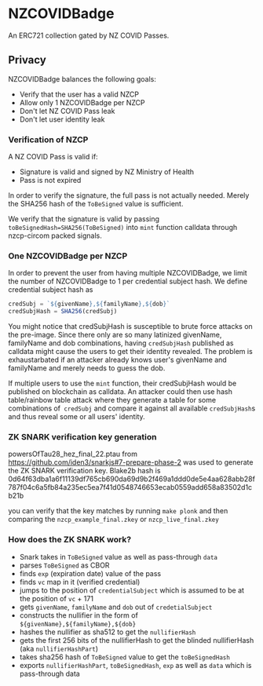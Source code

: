 # NZCOVIDBadge

An ERC721 collection gated by NZ COVID Passes.

## Privacy

NZCOVIDBadge balances the following goals:

- Verify that the user has a valid NZCP
- Allow only 1 NZCOVIDBadge per NZCP
- Don't let NZ COVID Pass leak
- Don't let user identity leak

### Verification of NZCP

A NZ COVID Pass is valid if:
- Signature is valid and signed by NZ Ministry of Health
- Pass is not expired

In order to verify the signature, the full pass is not actually needed. Merely the SHA256 hash of the `ToBeSigned` value is sufficient.

We verify that the signature is valid by passing `toBeSignedHash=SHA256(ToBeSigned)` into `mint` function calldata through nzcp-circom packed signals.

### One NZCOVIDBadge per NZCP

In order to prevent the user from having multiple NZCOVIDBadge, we limit the number of NZCOVIDBadge to 1 per credential subject hash. We define credential subject hash as

```javascript
credSubj = `${givenName},${familyName},${dob}`
credSubjHash = SHA256(credSubj)
```

You might notice that credSubjHash is susceptible to brute force attacks on the pre-image. Since there only are so many latinized givenName, familyName and dob combinations, having `credSubjHash` published as calldata might cause the users to get their identity revealed. The problem is exhaustarbated if an attacker already knows user's givenName and familyName and merely needs to guess the dob.

If multiple users to use the `mint` function, their credSubjHash would be published on blockchain as calldata. An attacker could then use hash table/rainbow table attack where they generate a table for some combinations of` credSubj` and compare it against all available `credSubjHash`s and thus reveal some or all users' identity.


### ZK SNARK verification key generation
powersOfTau28_hez_final_22.ptau from https://github.com/iden3/snarkjs#7-prepare-phase-2 was used to generate the ZK SNARK verification key. Blake2b hash is 0d64f63dba1a6f11139df765cb690da69d9b2f469a1ddd0de5e4aa628abb28f787f04c6a5fb84a235ec5ea7f41d0548746653ecab0559add658a83502d1cb21b

you can verify that the key matches by running `make plonk` and then comparing the `nzcp_example_final.zkey` or `nzcp_live_final.zkey`

### How does the ZK SNARK work?
- Snark takes in `ToBeSigned` value as well as pass-through `data`
- parses `ToBeSigned` as CBOR
- finds `exp` (expiration date) value of the pass
- finds `vc` map in it (verified credential)
- jumps to the position of `credentialSubject` which is assumed to be at the position of `vc` + 171
- gets `givenName`, `familyName` and `dob` out of `credetialSubject`
- constructs the nullifier in the form of `${givenName},${familyName},${dob}`
- hashes the nullifier as sha512 to get the `nullifierHash`
- gets the first 256 bits of the nullifierHash to get the blinded nullifierHash (aka `nullifierHashPart`)
- takes sha256 hash of `ToBeSigned` value to get the `toBeSignedHash`
- exports `nullifierHashPart`, `toBeSignedHash`, `exp` as well as `data` which is pass-through data